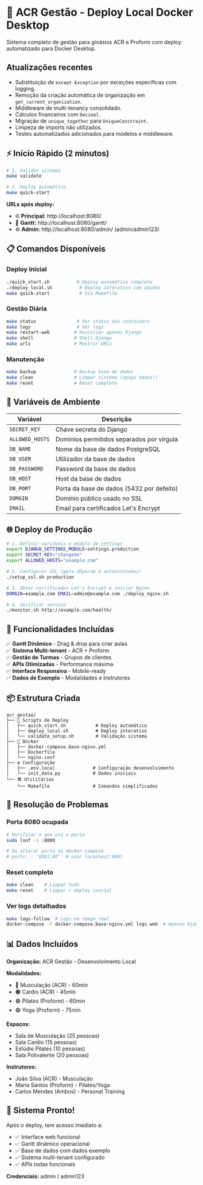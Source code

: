 # 🚀 ACR Gestão - Deploy Local Docker Desktop

Sistema completo de gestão para ginásios ACR e Proform com deploy automatizado para Docker Desktop.

## Atualizações recentes

- Substituição de `except Exception` por exceções específicas com logging.
- Remoção da criação automática de organização em `get_current_organization`.
- Middleware de multi-tenancy consolidado.
- Cálculos financeiros com `Decimal`.
- Migração de `unique_together` para `UniqueConstraint`.
- Limpeza de imports não utilizados.
- Testes automatizados adicionados para modelos e middleware.

## ⚡ Início Rápido (2 minutos)

```bash
# 1. Validar sistema
make validate

# 2. Deploy automático
make quick-start
```

**URLs após deploy:**
- 🌐 **Principal:** http://localhost:8080/
- 🎯 **Gantt:** http://localhost:8080/gantt/
- ⚙️ **Admin:** http://localhost:8080/admin/ (admin/admin123)

## 📋 Comandos Disponíveis

### Deploy Inicial
```bash
./quick_start.sh          # Deploy automático completo
./deploy_local.sh          # Deploy interativo com opções
make quick-start           # Via Makefile
```

### Gestão Diária
```bash
make status               # Ver status dos containers
make logs                 # Ver logs
make restart-web         # Reiniciar apenas Django
make shell               # Shell Django
make urls                # Mostrar URLs
```

### Manutenção
```bash
make backup              # Backup base de dados
make clean               # Limpar sistema (apaga dados!)
make reset               # Reset completo
```

## 🔐 Variáveis de Ambiente

| Variável | Descrição |
|---------|-----------|
| `SECRET_KEY` | Chave secreta do Django |
| `ALLOWED_HOSTS` | Domínios permitidos separados por vírgula |
| `DB_NAME` | Nome da base de dados PostgreSQL |
| `DB_USER` | Utilizador da base de dados |
| `DB_PASSWORD` | Password da base de dados |
| `DB_HOST` | Host da base de dados |
| `DB_PORT` | Porta da base de dados (5432 por defeito) |
| `DOMAIN` | Domínio público usado no SSL |
| `EMAIL` | Email para certificados Let's Encrypt |

## 🌐 Deploy de Produção

```bash
# 1. Definir variáveis e módulo de settings
export DJANGO_SETTINGS_MODULE=settings.production
export SECRET_KEY="changeme"
export ALLOWED_HOSTS="example.com"

# 2. Configurar SSL (gera dhparam e autoassinados)
./setup_ssl.sh production

# 3. Obter certificados Let's Encrypt e iniciar Nginx
DOMAIN=example.com EMAIL=admin@example.com ./deploy_nginx.sh

# 4. Verificar serviço
./monitor.sh http://example.com/health/
```

## 🎯 Funcionalidades Incluídas

✅ **Gantt Dinâmico** - Drag & drop para criar aulas  
✅ **Sistema Multi-tenant** - ACR + Proform  
✅ **Gestão de Turmas** - Grupos de clientes  
✅ **APIs Otimizadas** - Performance máxima  
✅ **Interface Responsiva** - Mobile-ready  
✅ **Dados de Exemplo** - Modalidades e instrutores  

## 📦 Estrutura Criada

```
acr_gestao/
├── 🚀 Scripts de Deploy
│   ├── quick_start.sh           # Deploy automático
│   ├── deploy_local.sh          # Deploy interativo
│   └── validate_setup.sh        # Validação sistema
├── 🐳 Docker
│   ├── docker-compose.base-nginx.yml
│   ├── Dockerfile
│   └── nginx.conf
├── ⚙️ Configuração
│   ├── .env.local              # Configuração desenvolvimento
│   └── init_data.py            # Dados iniciais
└── 🛠️ Utilitários
    └── Makefile                # Comandos simplificados
```

## 🔧 Resolução de Problemas

### Porta 8080 ocupada
```bash
# Verificar o que usa a porta
sudo lsof -i :8080

# Ou alterar porta no docker-compose
# ports: - "8081:80"  # usar localhost:8081
```

### Reset completo
```bash
make clean    # Limpar tudo
make reset    # Limpar + deploy inicial
```

### Ver logs detalhados
```bash
make logs-follow  # Logs em tempo real
docker-compose -f docker-compose.base-nginx.yml logs web  # Apenas Django
```

## 📊 Dados Incluídos

**Organização:** ACR Gestão - Desenvolvimento Local

**Modalidades:**
- 🔴 Musculação (ACR) - 60min
- 🟠 Cardio (ACR) - 45min  
- 🟢 Pilates (Proform) - 60min
- 🟣 Yoga (Proform) - 75min

**Espaços:**
- Sala de Musculação (25 pessoas)
- Sala Cardio (15 pessoas)
- Estúdio Pilates (10 pessoas)
- Sala Polivalente (20 pessoas)

**Instrutores:**
- João Silva (ACR) - Musculação
- Maria Santos (Proform) - Pilates/Yoga  
- Carlos Mendes (Ambos) - Personal Training

## 🎉 Sistema Pronto!

Após o deploy, tem acesso imediato a:
- ✅ Interface web funcional
- ✅ Gantt dinâmico operacional
- ✅ Base de dados com dados exemplo
- ✅ Sistema multi-tenant configurado
- ✅ APIs todas funcionais

**Credenciais:** admin / admin123
